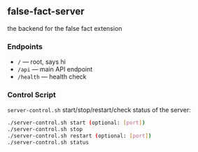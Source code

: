 ## false-fact-server

the backend for the false fact extension

### Endpoints

- `/` — root, says hi
- `/api` — main API endpoint
- `/health` — health check

### Control Script

`server-control.sh` start/stop/restart/check status of the server:

```sh
./server-control.sh start (optional: [port])
./server-control.sh stop
./server-control.sh restart (optional: [port])
./server-control.sh status
```

